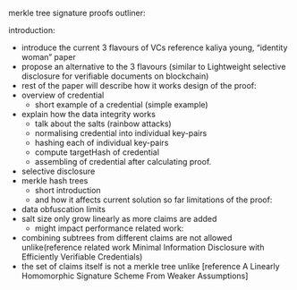 merkle tree signature proofs outliner:

introduction:
- introduce the current 3 flavours of VCs reference kaliya young, “identity woman” paper
- propose an alternative to the 3 flavours (similar to Lightweight selective disclosure for verifiable documents on blockchain)
- rest of the paper will describe how it works
design of the proof:
- overview of credential
    - short example of a credential (simple example)
- explain how the data integrity works
    - talk about the salts (rainbow attacks)
    - normalising credential into individual key-pairs
    - hashing each of individual key-pairs
    - compute targetHash of credential
    - assembling of credential after calculating proof.
- selective disclosure
- merkle hash trees
    - short introduction
    - and how it affects current solution so far
limitations of the proof:
- data obfuscation limits
- salt size only grow linearly as more claims are added
    - might impact performance
related work:
- combining subtrees from different claims are not allowed unlike(reference related work Minimal Information Disclosure with Efficiently Verifiable Credentials)
- the set of claims itself is not a merkle tree unlike [reference A Linearly Homomorphic Signature Scheme From Weaker Assumptions]